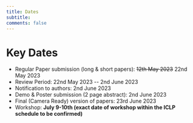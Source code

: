 ```yaml
---
title: Dates 
subtitle: 
comments: false
---
```


# Key Dates

* Regular Paper submission (long & short papers): ~~12th May 2023~~ 22nd May 2023
* Review Period: 22nd May 2023 -- 2nd June 2023
* Notification to authors: 2nd June 2023
* Demo & Poster submission (2 page abstract): 2nd June 2023
* Final (Camera Ready) version of papers: 23rd June 2023
* Workshop: **July 9-10th (exact date of workshop within the ICLP schedule to be confirmed)**
